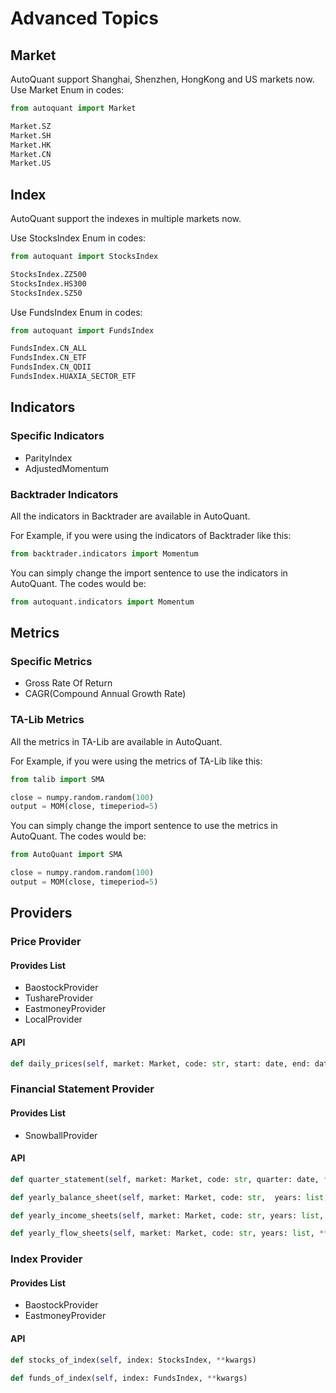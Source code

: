 


# Advanced Topics

## Market
AutoQuant support Shanghai, Shenzhen, HongKong and US markets now.
Use Market Enum in codes:

```python
from autoquant import Market

Market.SZ
Market.SH
Market.HK
Market.CN
Market.US
```

## Index
AutoQuant support the indexes in multiple markets now.

Use StocksIndex Enum in codes:
```python
from autoquant import StocksIndex

StocksIndex.ZZ500
StocksIndex.HS300
StocksIndex.SZ50
```

Use FundsIndex Enum in codes:

```python
from autoquant import FundsIndex

FundsIndex.CN_ALL
FundsIndex.CN_ETF
FundsIndex.CN_QDII
FundsIndex.HUAXIA_SECTOR_ETF
```

## Indicators

### Specific Indicators
- ParityIndex
- AdjustedMomentum

### Backtrader Indicators
All the indicators in Backtrader are available in AutoQuant.

For Example, if you were using the indicators of Backtrader like this:

```python
from backtrader.indicators import Momentum
```

You can simply change the import sentence to use the indicators in AutoQuant. The codes would be:

```python
from autoquant.indicators import Momentum
```


## Metrics

### Specific Metrics

- Gross Rate Of Return
- CAGR(Compound Annual Growth Rate) 


### TA-Lib Metrics
All the metrics in TA-Lib are available in AutoQuant.

For Example, if you were using the metrics of TA-Lib like this:

```python
from talib import SMA

close = numpy.random.random(100)
output = MOM(close, timeperiod=5)
```

You can simply change the import sentence to use the metrics in AutoQuant. The codes would be:

```python
from AutoQuant import SMA

close = numpy.random.random(100)
output = MOM(close, timeperiod=5)
```


## Providers
### Price Provider

#### Provides List

- BaostockProvider
- TushareProvider
- EastmoneyProvider
- LocalProvider

#### API
```python
def daily_prices(self, market: Market, code: str, start: date, end: date, **kwargs)

```


### Financial Statement Provider


#### Provides List
- SnowballProvider


#### API

```python
def quarter_statement(self, market: Market, code: str, quarter: date, **kwargs)

def yearly_balance_sheet(self, market: Market, code: str,  years: list, **kwargs)

def yearly_income_sheets(self, market: Market, code: str, years: list, **kwargs)

def yearly_flow_sheets(self, market: Market, code: str, years: list, **kwargs)

```

### Index Provider


#### Provides List
- BaostockProvider
- EastmoneyProvider


#### API

```python
def stocks_of_index(self, index: StocksIndex, **kwargs)

def funds_of_index(self, index: FundsIndex, **kwargs)
```

